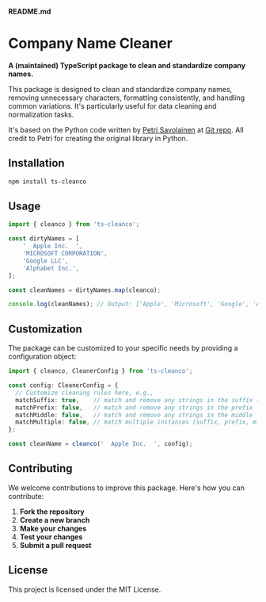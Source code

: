 **README.md**

# Company Name Cleaner

**A (maintained) TypeScript package to clean and standardize company names.**

This package is designed to clean and standardize company names, removing unnecessary characters, formatting consistently, and handling common variations. It's particularly useful for data cleaning and normalization tasks.

It's based on the Python code written by [Petri Savolainen](https://github.com/psolin) at [Git repo](https://github.com/psolin/cleanco.git). All credit to Petri for creating the original library in Python.

## Installation

```bash
npm install ts-cleanco
```

## Usage

```typescript
import { cleanco } from 'ts-cleanco';

const dirtyNames = [
    '  Apple Inc.  ',
    'MICROSOFT CORPORATION',
    'Google LLC',
    'Alphabet Inc.',
];

const cleanNames = dirtyNames.map(cleanco);

console.log(cleanNames); // Output: ['Apple', 'Microsoft', 'Google', 'Alphabet']
```

## Customization

The package can be customized to your specific needs by providing a configuration object:

```typescript
import { cleanco, CleanerConfig } from 'ts-cleanco';

const config: CleanerConfig = {
  // Customize cleaning rules here, e.g.,
  matchSuffix: true,    // match and remove any strings in the suffix (default behaviour)
  matchPrefix: false,   // match and remove any strings in the prefix
  matchMiddle: false,   // match and remove any strings in the middle
  matchMultiple: false, // match multiple instances (suffix, prefix, middle)
};

const cleanName = cleanco('  Apple Inc.  ', config);
```

## Contributing

We welcome contributions to improve this package. Here's how you can contribute:

1. **Fork the repository**
2. **Create a new branch**
3. **Make your changes**
4. **Test your changes**
5. **Submit a pull request**

## License

This project is licensed under the MIT License.